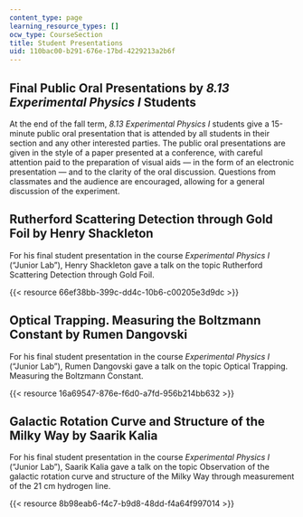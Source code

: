 ```yaml
---
content_type: page
learning_resource_types: []
ocw_type: CourseSection
title: Student Presentations
uid: 110bac00-b291-676e-17bd-4229213a2b6f
---
```


Final Public Oral Presentations by _8.13 Experimental Physics I_ Students
-------------------------------------------------------------------------

At the end of the fall term, _8.13 Experimental Physics I_ students give a 15-minute public oral presentation that is attended by all students in their section and any other interested parties. The public oral presentations are given in the style of a paper presented at a conference, with careful attention paid to the preparation of visual aids — in the form of an electronic presentation — and to the clarity of the oral discussion. Questions from classmates and the audience are encouraged, allowing for a general discussion of the experiment.

Rutherford Scattering Detection through Gold Foil by Henry Shackleton
---------------------------------------------------------------------

For his final student presentation in the course _Experimental Physics I_ (“Junior Lab”), Henry Shackleton gave a talk on the topic Rutherford Scattering Detection through Gold Foil.

{{< resource 66ef38bb-399c-dd4c-10b6-c00205e3d9dc >}} 

Optical Trapping. Measuring the Boltzmann Constant by Rumen Dangovski
---------------------------------------------------------------------

For his final student presentation in the course _Experimental Physics I_ (“Junior Lab”), Rumen Dangovski gave a talk on the topic Optical Trapping. Measuring the Boltzmann Constant.

{{< resource 16a69547-876e-f6d0-a7fd-956b214bb632 >}} 

Galactic Rotation Curve and Structure of the Milky Way by Saarik Kalia
----------------------------------------------------------------------

For his final student presentation in the course _Experimental Physics I_ (“Junior Lab”), Saarik Kalia gave a talk on the topic Observation of the galactic rotation curve and structure of the Milky Way through measurement of the 21 cm hydrogen line.

{{< resource 8b98eab6-f4c7-b9d8-48dd-f4a64f997014 >}}